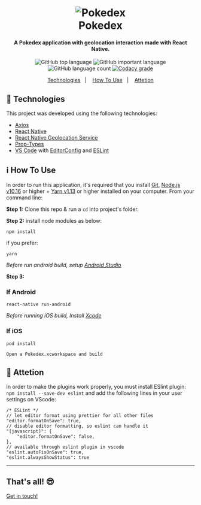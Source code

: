<h1 align="center">
    <img alt="Pokedex" src="https://beta.adalab.es/f-online-pokemon-veronicabautista/static/media/logo.799db9c7.png" />
    <br>
    Pokedex
</h1>

<h4 align="center">
  A Pokedex application with geolocation interaction made with React Native.
</h4>
<p align="center">
  <img alt="GitHub top language" src="https://img.shields.io/badge/objective--c-28.6%25-blue">
  <img alt="GitHub important language" src="https://img.shields.io/badge/javascript-17.9%25-yellow">

  <img alt="GitHub language count" src="https://img.shields.io/badge/languages-5-blue">

  <a href="https://www.codacy.com/manual/joao96/pokedex?utm_source=github.com&amp;utm_medium=referral&amp;utm_content=joao96/pokedex&amp;utm_campaign=Badge_Grade">
    <img alt="Codacy grade" src="https://img.shields.io/badge/code%20quality-B-green">
  </a>
</p>

<p align="center">
  <a href="#checkered_flag-technologies">Technologies</a>&nbsp;&nbsp;&nbsp;|&nbsp;&nbsp;&nbsp;
  <a href="#information_source-how-to-use">How To Use</a>&nbsp;&nbsp;&nbsp;|&nbsp;&nbsp;&nbsp;
  <a href="#rotating_light-attetion">Attetion</a>
</p>

## :checkered_flag: Technologies

This project was developed using the following technologies:

-   [Axios](https://github.com/axios/axios)
-   [React Native](https://facebook.github.io/react-native/)
-   [React Native Geolocation Service](https://github.com/react-native-community/react-native-geolocation)
-   [Prop-Types](https://www.npmjs.com/package/prop-types)
-   [VS Code][vc] with [EditorConfig][vceditconfig] and [ESLint][vceslint]

## :information_source: How To Use

In order to run this application, it's required that you install [Git](https://git-scm.com), [Node.js v10.16][nodejs] or higher + [Yarn v1.13][yarn] or higher installed on your computer. From your command line:

**Step 1:** Clone this repo & run a `cd` into project's folder.

**Step 2:** install node modules as below:

```
npm install
```
if you prefer:
```
yarn
```

_Before run android build, setup [Android Studio](https://facebook.github.io/react-native/docs/android-setup.html)_

**Step 3:**

### If Android

```
react-native run-android
```

_Before running iOS build, Install [Xcode](https://developer.apple.com/xcode/download/)_

### If iOS

```
pod install
```

```
Open a Pokedex.xcworkspace and build
```

## :rotating_light: Attetion
In order to make the plugins work properly, you must install ESlint plugin: `npm install --save-dev eslint` and add the following lines in your user settings on VScode:

```
/* ESLint */
// let editor format using prettier for all other files
"editor.formatOnSave": true,
// disable editor formatting, so eslint can handle it
"[javascript]": {
    "editor.formatOnSave": false,
},
// available through eslint plugin in vscode
"eslint.autoFixOnSave": true,
"eslint.alwaysShowStatus": true
```
---
## That's all! 😎

[Get in touch!](https://www.linkedin.com/in/jvpoletti/)

[nodejs]: https://nodejs.org/
[yarn]: https://yarnpkg.com/
[vc]: https://code.visualstudio.com/
[vceditconfig]: https://marketplace.visualstudio.com/items?itemName=EditorConfig.EditorConfig
[vceslint]: https://marketplace.visualstudio.com/items?itemName=dbaeumer.vscode-eslint
